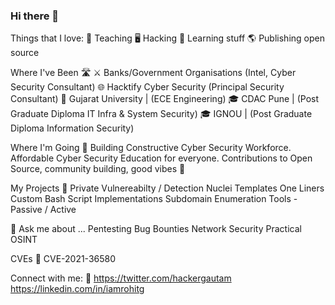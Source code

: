 ### Hi there 👋

Things that I love:
📕 Teaching
🖥️ Hacking
📒 Learning stuff
🌎 Publishing open source

Where I've Been 🛣
⚔️ Banks/Government Organisations (Intel, Cyber Security Consultant)
🌐 Hacktify Cyber Security (Principal Security Consultant)
🏫 Gujarat University | (ECE Engineering)
🎓 CDAC Pune | (Post Graduate Diploma IT Infra & System Security)
🎓 IGNOU | (Post Graduate Diploma Information Security)

Where I'm Going 🧭
Building Constructive Cyber Security Workforce.
Affordable Cyber Security Education for everyone.
Contributions to Open Source, community building, good vibes 🎉

My Projects 🚧
Private Vulnereabilty / Detection Nuclei Templates
One Liners
Custom Bash Script Implementations
Subdomain Enumeration Tools - Passive / Active

💬 Ask me about ...
Pentesting 
Bug Bounties 
Network Security 
Practical OSINT

CVEs 🐛
CVE-2021-36580

Connect with me: 🤝
https://twitter.com/hackergautam
https://linkedin.com/in/iamrohitg
